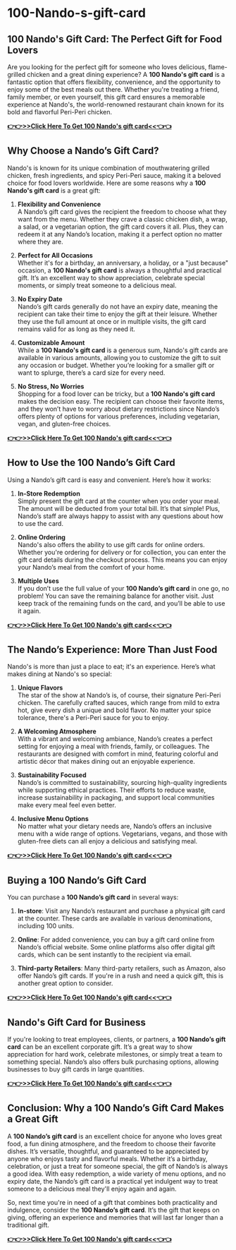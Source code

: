 # 100-Nando-s-gift-card
## 100 Nando's Gift Card: The Perfect Gift for Food Lovers

Are you looking for the perfect gift for someone who loves delicious, flame-grilled chicken and a great dining experience? A **100 Nando's gift card** is a fantastic option that offers flexibility, convenience, and the opportunity to enjoy some of the best meals out there. Whether you're treating a friend, family member, or even yourself, this gift card ensures a memorable experience at Nando's, the world-renowned restaurant chain known for its bold and flavorful Peri-Peri chicken.


**[👉👉>>Click Here To Get 100 Nando's gift card<<👈👈](https://sky.tg24shop.com/100-nandos/)**

## Why Choose a Nando’s Gift Card?

Nando's is known for its unique combination of mouthwatering grilled chicken, fresh ingredients, and spicy Peri-Peri sauce, making it a beloved choice for food lovers worldwide. Here are some reasons why a **100 Nando's gift card** is a great gift:

1. **Flexibility and Convenience**  
   A Nando’s gift card gives the recipient the freedom to choose what they want from the menu. Whether they crave a classic chicken dish, a wrap, a salad, or a vegetarian option, the gift card covers it all. Plus, they can redeem it at any Nando’s location, making it a perfect option no matter where they are.

2. **Perfect for All Occasions**  
   Whether it's for a birthday, an anniversary, a holiday, or a "just because" occasion, a **100 Nando's gift card** is always a thoughtful and practical gift. It’s an excellent way to show appreciation, celebrate special moments, or simply treat someone to a delicious meal.

3. **No Expiry Date**  
   Nando’s gift cards generally do not have an expiry date, meaning the recipient can take their time to enjoy the gift at their leisure. Whether they use the full amount at once or in multiple visits, the gift card remains valid for as long as they need it.

4. **Customizable Amount**  
   While a **100 Nando's gift card** is a generous sum, Nando's gift cards are available in various amounts, allowing you to customize the gift to suit any occasion or budget. Whether you’re looking for a smaller gift or want to splurge, there’s a card size for every need.

5. **No Stress, No Worries**  
   Shopping for a food lover can be tricky, but a **100 Nando's gift card** makes the decision easy. The recipient can choose their favorite items, and they won’t have to worry about dietary restrictions since Nando’s offers plenty of options for various preferences, including vegetarian, vegan, and gluten-free choices.

**[👉👉>>Click Here To Get 100 Nando's gift card<<👈👈](https://sky.tg24shop.com/100-nandos/)**

## How to Use the 100 Nando’s Gift Card

Using a Nando’s gift card is easy and convenient. Here’s how it works:

1. **In-Store Redemption**  
   Simply present the gift card at the counter when you order your meal. The amount will be deducted from your total bill. It’s that simple! Plus, Nando’s staff are always happy to assist with any questions about how to use the card.

2. **Online Ordering**  
   Nando's also offers the ability to use gift cards for online orders. Whether you're ordering for delivery or for collection, you can enter the gift card details during the checkout process. This means you can enjoy your Nando’s meal from the comfort of your home.

3. **Multiple Uses**  
   If you don’t use the full value of your **100 Nando’s gift card** in one go, no problem! You can save the remaining balance for another visit. Just keep track of the remaining funds on the card, and you’ll be able to use it again.

**[👉👉>>Click Here To Get 100 Nando's gift card<<👈👈](https://sky.tg24shop.com/100-nandos/)**

## The Nando’s Experience: More Than Just Food

Nando's is more than just a place to eat; it's an experience. Here’s what makes dining at Nando's so special:

1. **Unique Flavors**  
   The star of the show at Nando’s is, of course, their signature Peri-Peri chicken. The carefully crafted sauces, which range from mild to extra hot, give every dish a unique and bold flavor. No matter your spice tolerance, there's a Peri-Peri sauce for you to enjoy.

2. **A Welcoming Atmosphere**  
   With a vibrant and welcoming ambiance, Nando’s creates a perfect setting for enjoying a meal with friends, family, or colleagues. The restaurants are designed with comfort in mind, featuring colorful and artistic décor that makes dining out an enjoyable experience.

3. **Sustainability Focused**  
   Nando’s is committed to sustainability, sourcing high-quality ingredients while supporting ethical practices. Their efforts to reduce waste, increase sustainability in packaging, and support local communities make every meal feel even better.

4. **Inclusive Menu Options**  
   No matter what your dietary needs are, Nando’s offers an inclusive menu with a wide range of options. Vegetarians, vegans, and those with gluten-free diets can all enjoy a delicious and satisfying meal.

**[👉👉>>Click Here To Get 100 Nando's gift card<<👈👈](https://sky.tg24shop.com/100-nandos/)**

## Buying a 100 Nando’s Gift Card

You can purchase a **100 Nando’s gift card** in several ways:

1. **In-store**: Visit any Nando’s restaurant and purchase a physical gift card at the counter. These cards are available in various denominations, including 100 units.

2. **Online**: For added convenience, you can buy a gift card online from Nando’s official website. Some online platforms also offer digital gift cards, which can be sent instantly to the recipient via email.

3. **Third-party Retailers**: Many third-party retailers, such as Amazon, also offer Nando’s gift cards. If you're in a rush and need a quick gift, this is another great option to consider.

**[👉👉>>Click Here To Get 100 Nando's gift card<<👈👈](https://sky.tg24shop.com/100-nandos/)**

## Nando's Gift Card for Business

If you're looking to treat employees, clients, or partners, a **100 Nando’s gift card** can be an excellent corporate gift. It’s a great way to show appreciation for hard work, celebrate milestones, or simply treat a team to something special. Nando’s also offers bulk purchasing options, allowing businesses to buy gift cards in large quantities.

**[👉👉>>Click Here To Get 100 Nando's gift card<<👈👈](https://sky.tg24shop.com/100-nandos/)**

## Conclusion: Why a 100 Nando’s Gift Card Makes a Great Gift

A **100 Nando’s gift card** is an excellent choice for anyone who loves great food, a fun dining atmosphere, and the freedom to choose their favorite dishes. It’s versatile, thoughtful, and guaranteed to be appreciated by anyone who enjoys tasty and flavorful meals. Whether it’s a birthday, celebration, or just a treat for someone special, the gift of Nando’s is always a good idea. With easy redemption, a wide variety of menu options, and no expiry date, the Nando’s gift card is a practical yet indulgent way to treat someone to a delicious meal they'll enjoy again and again.

So, next time you're in need of a gift that combines both practicality and indulgence, consider the **100 Nando’s gift card**. It’s the gift that keeps on giving, offering an experience and memories that will last far longer than a traditional gift. 


**[👉👉>>Click Here To Get 100 Nando's gift card<<👈👈](https://sky.tg24shop.com/100-nandos/)**


